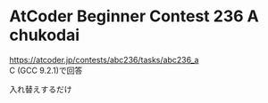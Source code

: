 # AtCoder Beginner Contest 236 A chukodai  
https://atcoder.jp/contests/abc236/tasks/abc236_a  
C (GCC 9.2.1)で回答  

入れ替えするだけ  
